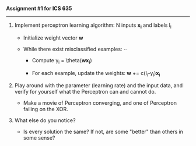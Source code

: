 **Assignment #1 for ICS 635**

- - -

1. Implement perceptron learning algorithm: N inputs **x<sub>i</sub>** and labels l<sub>i</sub>
   * Initialize weight vector **w**
   * While there exist misclassified examples: ⋅⋅

      * Compute y<sub>i</sub> = \theta(**wx<sub>i</sub>**)      
 
      * For each example, update the weights: **w** += c(l<sub>i</sub>-y<sub>i</sub>)**x<sub>i</sub>**
   
2. Play around with the parameter (learning rate) and the input data, and verify for yourself what the Perceptron can and cannot do.

   * Make a movie of Perceptron converging, and one of Perceptron failing on the XOR.
 
3. What else do you notice?

   * Is every solution the same? If not, are some "better" than others in some sense?

